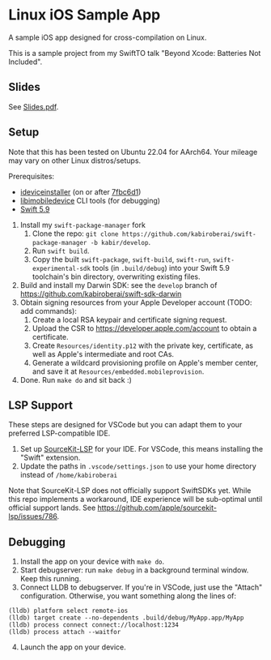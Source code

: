 # Linux iOS Sample App

A sample iOS app designed for cross-compilation on Linux.

This is a sample project from my SwiftTO talk "Beyond Xcode: Batteries Not Included".

## Slides

See [Slides.pdf](http://raw.githubusercontent.com/kabiroberai/linux-app/main/Slides.pdf).

## Setup

Note that this has been tested on Ubuntu 22.04 for AArch64. Your mileage may vary on other Linux distros/setups.

Prerequisites:
- [ideviceinstaller](https://github.com/libimobiledevice/ideviceinstaller) (on or after [7fbc6d1](https://github.com/libimobiledevice/ideviceinstaller/commit/7fbc6d180105b798af619c7994ed271cede2559e))
- [libimobiledevice](https://github.com/libimobiledevice/libimobiledevice) CLI tools (for debugging)
- [Swift 5.9](https://swift.org/download)

1. Install my `swift-package-manager` fork
    1. Clone the repo: `git clone https://github.com/kabiroberai/swift-package-manager -b kabir/develop`.
    3. Run `swift build`.
    4. Copy the built `swift-package`, `swift-build`, `swift-run`, `swift-experimental-sdk` tools (in `.build/debug`) into your Swift 5.9 toolchain's bin directory, overwriting existing files.
2. Build and install my Darwin SDK: see the `develop` branch of <https://github.com/kabiroberai/swift-sdk-darwin>
3. Obtain signing resources from your Apple Developer account (TODO: add commands):
    1. Create a local RSA keypair and certificate signing request.
    2. Upload the CSR to <https://developer.apple.com/account> to obtain a certificate.
    3. Create `Resources/identity.p12` with the private key, certificate, as well as Apple's intermediate and root CAs.
    4. Generate a wildcard provisioning profile on Apple's member center, and save it at `Resources/embedded.mobileprovision`.
4. Done. Run `make do` and sit back :)

## LSP Support

These steps are designed for VSCode but you can adapt them to your preferred LSP-compatible IDE.

1. Set up [SourceKit-LSP](https://github.com/apple/sourcekit-lsp) for your IDE. For VSCode, this means installing the "Swift" extension.
2. Update the paths in `.vscode/settings.json` to use your home directory instead of `/home/kabiroberai`

Note that SourceKit-LSP does not officially support SwiftSDKs yet. While this repo implements a workaround, IDE experience will be sub-optimal until official support lands. See <https://github.com/apple/sourcekit-lsp/issues/786>.

## Debugging

1. Install the app on your device with `make do`.
2. Start debugserver: run `make debug` in a background terminal window. Keep this running.
3. Connect LLDB to debugserver. If you're in VSCode, just use the "Attach" configuration. Otherwise, you want something along the lines of:
```
(lldb) platform select remote-ios
(lldb) target create --no-dependents .build/debug/MyApp.app/MyApp
(lldb) process connect connect://localhost:1234
(lldb) process attach --waitfor
```
4. Launch the app on your device.
